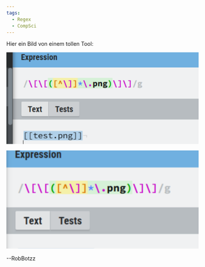 ```yaml
---
tags:
  - Regex
  - CompSci
---
```

Hier ein Bild von einem tollen Tool:

![Image Description](/images/Pasted%20image%2020241130131828.png)

![Image Description](/images/Pasted%20image%2020241130132319.png)

--RobBotzz